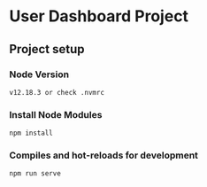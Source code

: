 # User Dashboard Project

## Project setup
### Node Version
```
v12.18.3 or check .nvmrc
```
### Install Node Modules
```
npm install
```

### Compiles and hot-reloads for development
```
npm run serve
```
